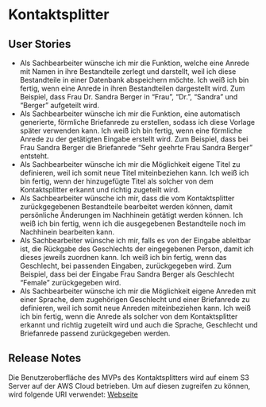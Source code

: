 # Kontaktsplitter

## User Stories
- Als Sachbearbeiter wünsche ich mir die Funktion, welche eine Anrede mit Namen in ihre Bestandteile zerlegt und darstellt, weil ich diese Bestandteile in einer Datenbank abspeichern möchte. 
Ich weiß ich bin fertig, wenn eine Anrede in ihren Bestandteilen dargestellt wird.  Zum Beispiel, dass Frau Dr. Sandra Berger in “Frau”, “Dr.”, “Sandra” und “Berger” aufgeteilt wird.
- Als Sachbearbeiter wünsche ich mir die Funktion, eine automatisch generierte, förmliche Briefanrede zu erstellen, sodass ich diese Vorlage später verwenden kann.
Ich weiß ich bin fertig, wenn eine förmliche Anrede zu der getätigten Eingabe erstellt wird. Zum Beispiel, dass bei Frau Sandra Berger die Briefanrede “Sehr geehrte Frau Sandra Berger” entsteht.
- Als Sachbearbeiter wünsche ich mir die Möglichkeit eigene Titel zu definieren, weil ich somit neue Titel miteinbeziehen kann.
Ich weiß ich bin fertig, wenn der hinzugefügte Titel als solcher von dem Kontaktsplitter erkannt und richtig zugeteilt wird. 
- Als Sachbearbeiter wünsche ich mir, dass die vom Kontaktsplitter zurückgegebenen Bestandteile bearbeitet werden können, damit persönliche Änderungen im Nachhinein getätigt werden können.
Ich weiß ich bin fertig, wenn ich die ausgegebenen Bestandteile noch im Nachhinein bearbeiten kann.
- Als Sachbearbeiter wünsche ich mir, falls es von der Eingabe ableitbar ist, die Rückgabe des Geschlechts der eingegebenen Person, damit ich dieses jeweils zuordnen kann. 
Ich weiß ich bin fertig, wenn das Geschlecht, bei passenden Eingaben, zurückgegeben wird. Zum Beispiel, dass bei der Eingabe Frau Sandra Berger als Geschlecht “Female” zurückgegeben wird.
- Als Sachbearbeiter wünsche ich mir die Möglichkeit eigene Anreden mit einer Sprache, dem zugehörigen Geschlecht und einer Briefanrede zu definieren, weil ich somit neue Anreden miteinbeziehen kann.
Ich weiß ich bin fertig, wenn die Anrede als solcher von dem Kontaktsplitter erkannt und richtig zugeteilt wird und auch die Sprache, Geschlecht und Briefanrede passend zurückgegeben werden.

## Release Notes
Die Benutzeroberfläche des MVPs des Kontaktsplitters wird auf einem S3 Server auf der AWS Cloud betrieben. Um auf diesen zugreifen zu können, wird folgende URI verwendet:
[Webseite](http://contactsplitter.s3-website.eu-central-1.amazonaws.com/)
